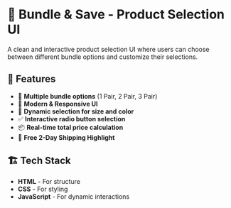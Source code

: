 # 🛒 Bundle & Save - Product Selection UI

A clean and interactive product selection UI where users can choose between different bundle options and customize their selections.

## 🚀 Features
- 📌 **Multiple bundle options** (1 Pair, 2 Pair, 3 Pair)
- 🎨 **Modern & Responsive UI**
- 🎯 **Dynamic selection for size and color**
- ✅ **Interactive radio button selection**
- 📦 **Real-time total price calculation**
- 🚚 **Free 2-Day Shipping Highlight**


## 🏗️ Tech Stack
- **HTML** - For structure
- **CSS** - For styling
- **JavaScript** - For dynamic interactions

